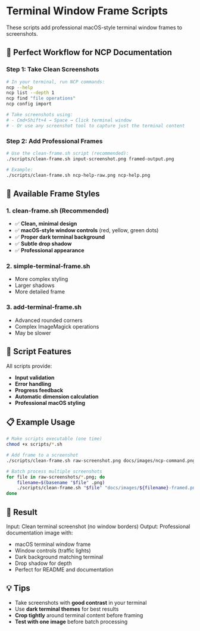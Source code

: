 # Terminal Window Frame Scripts

These scripts add professional macOS-style terminal window frames to screenshots.

## 📸 Perfect Workflow for NCP Documentation

### Step 1: Take Clean Screenshots
```bash
# In your terminal, run NCP commands:
ncp --help
ncp list --depth 1
ncp find "file operations"
ncp config import

# Take screenshots using:
# - Cmd+Shift+4 → Space → Click terminal window
# - Or use any screenshot tool to capture just the terminal content
```

### Step 2: Add Professional Frames
```bash
# Use the clean-frame.sh script (recommended):
./scripts/clean-frame.sh input-screenshot.png framed-output.png

# Example:
./scripts/clean-frame.sh ncp-help-raw.png ncp-help.png
```

## 🎨 Available Frame Styles

### 1. clean-frame.sh (Recommended)
- ✅ **Clean, minimal design**
- ✅ **macOS-style window controls** (red, yellow, green dots)
- ✅ **Proper dark terminal background**
- ✅ **Subtle drop shadow**
- ✅ **Professional appearance**

### 2. simple-terminal-frame.sh
- More complex styling
- Larger shadows
- More detailed frame

### 3. add-terminal-frame.sh
- Advanced rounded corners
- Complex ImageMagick operations
- May be slower

## 🔧 Script Features

All scripts provide:
- **Input validation**
- **Error handling**
- **Progress feedback**
- **Automatic dimension calculation**
- **Professional macOS styling**

## 📋 Example Usage

```bash
# Make scripts executable (one time)
chmod +x scripts/*.sh

# Add frame to a screenshot
./scripts/clean-frame.sh raw-screenshot.png docs/images/ncp-command.png

# Batch process multiple screenshots
for file in raw-screenshots/*.png; do
    filename=$(basename "$file" .png)
    ./scripts/clean-frame.sh "$file" "docs/images/${filename}-framed.png"
done
```

## 🎯 Result

Input: Clean terminal screenshot (no window borders)
Output: Professional documentation image with:
- macOS terminal window frame
- Window controls (traffic lights)
- Dark background matching terminal
- Drop shadow for depth
- Perfect for README and documentation

## 💡 Tips

- Take screenshots with **good contrast** in your terminal
- Use **dark terminal themes** for best results
- **Crop tightly** around terminal content before framing
- **Test with one image** before batch processing
